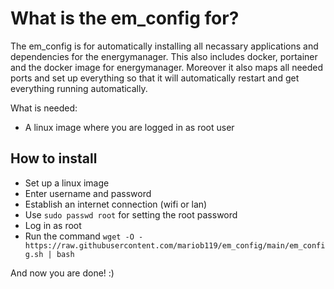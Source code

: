 # What is the em_config for?

The em_config is for automatically installing
all necassary applications and dependencies
for the energymanager. This also includes
docker, portainer and the docker image for
energymanager. Moreover it also maps all
needed ports and set up everything so that
it will automatically restart and get everything
running automatically.

What is needed:
* A linux image where you are logged in as root user

## How to install
* Set up a linux image
* Enter username and password
* Establish an internet connection (wifi or lan)
* Use `sudo passwd root` for setting the root password
* Log in as root
* Run the command `wget -O - https://raw.githubusercontent.com/mariob119/em_config/main/em_config.sh | bash`

And now you are done! :)
